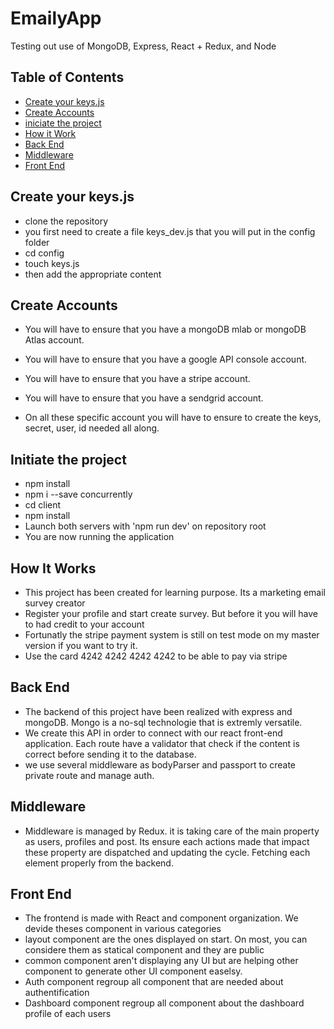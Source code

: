 # EmailyApp
Testing out use of MongoDB, Express, React + Redux, and Node

## Table of Contents

* [Create your keys.js](#create-keys.js)
* [Create Accounts](#create-accounts)
* [iniciate the project](#Initiate-the-project)
* [How it Work](#[How-it-Work)
* [Back End](#[Back-end)
* [Middleware](#[Middleware)
* [Front End](#[Front-end)

## Create your keys.js

* clone the repository
* you first need to create a file keys_dev.js that you will put in the config folder
* cd config
* touch keys.js
* then add the appropriate content

## Create Accounts

* You will have to ensure that you have a mongoDB mlab or mongoDB Atlas account.
* You will have to ensure that you have a google API console account.
* You will have to ensure that you have a stripe account.
* You will have to ensure that you have a sendgrid account. 

* On all these specific account you will have to ensure to create the keys, secret, user, id needed all along.

## Initiate the project

* npm install
* npm i --save concurrently
* cd client
* npm install
* Launch both servers with 'npm run dev' on repository root
* You are now running the application

## How It Works

* This project has been created for learning purpose. Its a marketing email survey creator
* Register your profile and start create survey. But before it you will have to had credit to your account
* Fortunatly the stripe payment system is still on test mode on my master version if you want to try it.
* Use the card 4242 4242 4242 4242 to be able to pay via stripe

## Back End

* The backend of this project have been realized with express and mongoDB. Mongo is a no-sql technologie that is extremly versatile.
* We create this API in order to connect with our react front-end application. Each route have a validator that check if the content is correct before sending it to the database.
* we use several middleware as bodyParser and passport to create private route and manage auth.

## Middleware
* Middleware is managed by Redux. it is taking care of the main property as users, profiles and post. Its ensure each actions made that impact these property are dispatched and updating the cycle. Fetching each element properly from the backend.

## Front End
* The frontend is made with React and component organization. We devide theses component in various categories
* layout component are the ones displayed on start. On most, you can considere them as statical component and they are public
* common component aren't displaying any UI but are helping other component to generate other UI component easelsy.
* Auth component regroup all component that are needed about authentification
* Dashboard component regroup all component about the dashboard profile of each users
